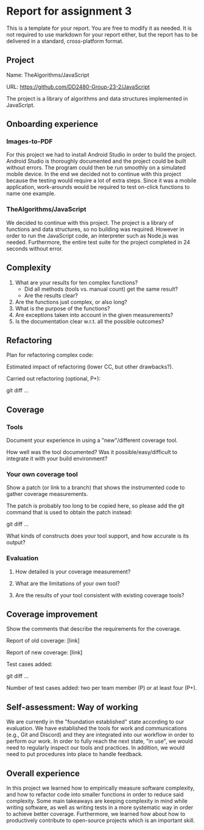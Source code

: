# Report for assignment 3

This is a template for your report. You are free to modify it as needed.
It is not required to use markdown for your report either, but the report
has to be delivered in a standard, cross-platform format.

## Project

Name: TheAlgorithms/JavaScript

URL: https://github.com/DD2480-Group-23-2/JavaScript

The project is a library of algorithms and data structures implemented in JavaScript.

## Onboarding experience

### Images-to-PDF
For this project we had to install Android Studio in order to build the project. Android Studio is thoroughly documented and the project could be built without errors. The program could then be run smoothly on a simulated mobile device. In the end we decided not to continue with this project because the testing would require a lot of extra steps. Since it was a mobile application, work-arounds would be required to test on-click functions to name one example.

### TheAlgorithms/JavaScript
We decided to continue with this project. The project is a library of functions and data structures, so no building was required. However in order to run the JavaScript code, an interpreter such as Node.js was needed. Furthermore, the entire test suite for the project completed in 24 seconds without error. 


## Complexity

1. What are your results for ten complex functions?
   * Did all methods (tools vs. manual count) get the same result?
   * Are the results clear?
2. Are the functions just complex, or also long?
3. What is the purpose of the functions?
4. Are exceptions taken into account in the given measurements?
5. Is the documentation clear w.r.t. all the possible outcomes?

## Refactoring

Plan for refactoring complex code:

Estimated impact of refactoring (lower CC, but other drawbacks?).

Carried out refactoring (optional, P+):

git diff ...

## Coverage

### Tools

Document your experience in using a "new"/different coverage tool.

How well was the tool documented? Was it possible/easy/difficult to
integrate it with your build environment?

### Your own coverage tool

Show a patch (or link to a branch) that shows the instrumented code to
gather coverage measurements.

The patch is probably too long to be copied here, so please add
the git command that is used to obtain the patch instead:

git diff ...

What kinds of constructs does your tool support, and how accurate is
its output?

### Evaluation

1. How detailed is your coverage measurement?

2. What are the limitations of your own tool?

3. Are the results of your tool consistent with existing coverage tools?

## Coverage improvement

Show the comments that describe the requirements for the coverage.

Report of old coverage: [link]

Report of new coverage: [link]

Test cases added:

git diff ...

Number of test cases added: two per team member (P) or at least four (P+).

## Self-assessment: Way of working
We are currently in the "foundation established" state according to our evaluation. We have established the tools for work and communications (e.g., Git and Discord) and they are integrated into our workflow in order to perform our work. In order to fully reach the next state, "in use", we would need to regularly inspect our tools and practices. In addition, we would need to put procedures into place to handle feedback.

## Overall experience
In this project we learned how to empirically measure software complexity, and how to refactor code into smaller functions in order to reduce said complexity. Some main takeaways are keeping complexity in mind while writing software, as well as writing tests in a more systematic way in order to achieve better coverage. Furthermore, we learned how about how to productively contribute to open-source projects which is an important skill.